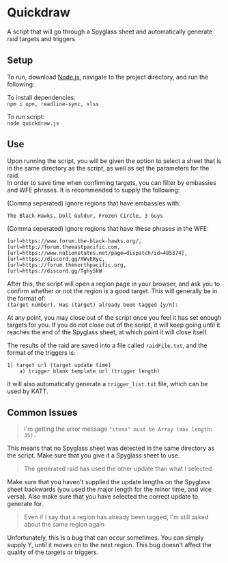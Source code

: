 # Quickdraw
A script that will go through a Spyglass sheet and automatically generate raid targets and triggers 

## Setup

To run, download [Node.js](https://nodejs.org/en/), navigate to the project directory, and run the following:  

To install dependencies:  
`npm i opn, readline-sync, xlsx`  

To run script:  
`node quickdraw.js`  

## Use

Upon running the script, you will be given the option to select a sheet that is in the same directory as the script, as well as set the parameters for the raid.  
In order to save time when confirming targets, you can filter by embassies and WFE phrases. It is recommended to supply the following:  

(Comma seperated) Ignore regions that have embassies with:   
```
The Black Hawks, Doll Guldur, Frozen Circle, 3 Guys
```  

(Comma seperated) Ignore regions that have these phrases in the WFE:  
```
[url=https://www.forum.the-black-hawks.org/, [url=http://forum.theeastpacific.com,  [url=https://www.nationstates.net/page=dispatch/id=485374], [url=https://discord.gg/XWvERyc, [url=https://forum.thenorthpacific.org, [url=https://discord.gg/Tghy5kW
```  

After this, the script will open a region page in your browser, and ask you to confirm whether or not the region is a good target. This will generally be in the format of:  
`(target number). Has (target) already been tagged [y/n]:`  

At any point, you may close out of the script once you feel it has set enough targets for you. If you do not close out of the script, it will keep going until it reaches the end of the Spyglass sheet, at which point it will close itself.  

The results of the raid are saved into a file called `raidFile.txt`, and the format of the triggers is:  
```
1) target url (target update time)
    a) trigger blank template url (trigger length)
```  
It will also automatically generate a `trigger_list.txt` file, which can be used by KATT.  

## Common Issues  

> I'm getting the error message `"items" must be Array (max length: 35).`  

This means that no Spyglass sheet was detected in the same directory as the script. Make sure that you give it a Spyglass sheet to use.  

> The generated raid has used the other update than what I selected  

Make sure that you haven't supplied the update lengths on the Spyglass sheet backwards (you used the major length for the minor time, and vice versa). Also make sure that you have selected the correct update to generate for.

> Even if I say that a region has already been tagged, I'm still asked about the same region again  

Unfortunately, this is a bug that can occur sometimes. You can simply supply Y, until it moves on to the next region. This bug doesn't affect the quality of the targets or triggers.
